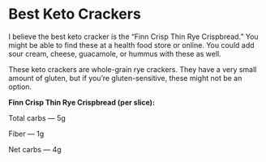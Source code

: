 # Best Keto Crackers

I believe the best keto cracker is the “Finn Crisp Thin Rye Crispbread.” You might be able to find these at a health food store or online. You could add sour cream, cheese, guacamole, or hummus with these as well.

These keto crackers are whole-grain rye crackers. They have a very small amount of gluten, but if you’re gluten-sensitive, these might not be an option.

**Finn Crisp Thin Rye Crispbread (per slice):**

Total carbs — 5g

Fiber — 1g

Net carbs — 4g